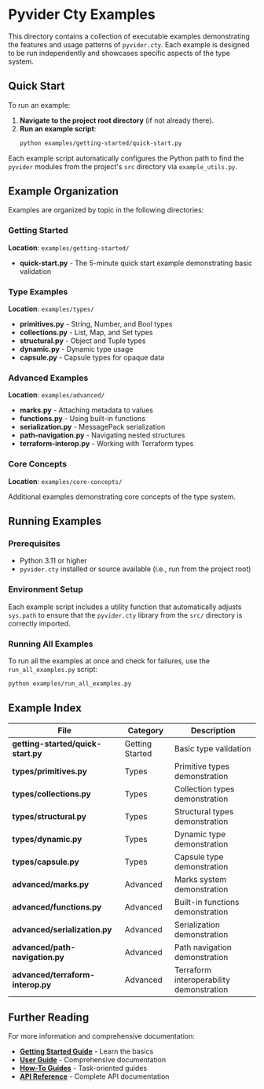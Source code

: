 # Pyvider Cty Examples

This directory contains a collection of executable examples demonstrating the features and usage patterns of `pyvider.cty`. Each example is designed to be run independently and showcases specific aspects of the type system.

## Quick Start

To run an example:

1. **Navigate to the project root directory** (if not already there).
2. **Run an example script**:
    ```bash
    python examples/getting-started/quick-start.py
    ```

Each example script automatically configures the Python path to find the `pyvider` modules from the project's `src` directory via `example_utils.py`.

## Example Organization

Examples are organized by topic in the following directories:

### Getting Started

**Location**: `examples/getting-started/`

- **quick-start.py** - The 5-minute quick start example demonstrating basic validation

### Type Examples

**Location**: `examples/types/`

- **primitives.py** - String, Number, and Bool types
- **collections.py** - List, Map, and Set types
- **structural.py** - Object and Tuple types
- **dynamic.py** - Dynamic type usage
- **capsule.py** - Capsule types for opaque data

### Advanced Examples

**Location**: `examples/advanced/`

- **marks.py** - Attaching metadata to values
- **functions.py** - Using built-in functions
- **serialization.py** - MessagePack serialization
- **path-navigation.py** - Navigating nested structures
- **terraform-interop.py** - Working with Terraform types

### Core Concepts

**Location**: `examples/core-concepts/`

Additional examples demonstrating core concepts of the type system.

## Running Examples

### Prerequisites

- Python 3.11 or higher
- `pyvider.cty` installed or source available (i.e., run from the project root)

### Environment Setup

Each example script includes a utility function that automatically adjusts `sys.path` to ensure that the `pyvider.cty` library from the `src/` directory is correctly imported.

### Running All Examples

To run all the examples at once and check for failures, use the `run_all_examples.py` script:

```bash
python examples/run_all_examples.py
```

## Example Index

| File | Category | Description |
|------|----------|-------------|
| **getting-started/quick-start.py** | Getting Started | Basic type validation |
| **types/primitives.py** | Types | Primitive types demonstration |
| **types/collections.py** | Types | Collection types demonstration |
| **types/structural.py** | Types | Structural types demonstration |
| **types/dynamic.py** | Types | Dynamic type demonstration |
| **types/capsule.py** | Types | Capsule type demonstration |
| **advanced/marks.py** | Advanced | Marks system demonstration |
| **advanced/functions.py** | Advanced | Built-in functions demonstration |
| **advanced/serialization.py** | Advanced | Serialization demonstration |
| **advanced/path-navigation.py** | Advanced | Path navigation demonstration |
| **advanced/terraform-interop.py** | Advanced | Terraform interoperability demonstration |

## Further Reading

For more information and comprehensive documentation:

- **[Getting Started Guide](../docs/getting-started/index.md)** - Learn the basics
- **[User Guide](../docs/user-guide/index.md)** - Comprehensive documentation
- **[How-To Guides](../docs/how-to/index.md)** - Task-oriented guides
- **[API Reference](../docs/api/index.md)** - Complete API documentation
